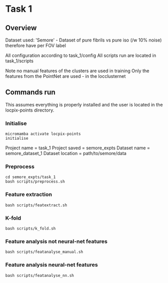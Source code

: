 # Task 1

## Overview

Dataset used: 'Semore' - Dataset of pure fibrils vs pure iso (/w 10% noise) therefore have per FOV label

All configuration according to task_1/config
All scripts run are located in task_1/scripts

Note no manual features of the clusters are used in training
Only the features from the PointNet are used - in the locclusternet

## Commands run

This assumes everything is properly installed and the user is located in the locpix-points directory.

### Initialise

```shell
micromamba activate locpix-points
initialise
```

Project name = task_1
Project saved = semore_expts
Dataset name = semore_dataset_1
Dataset location = path/to/semore/data

### Preprocess

```shell
cd semore_expts/task_1
bash scripts/preprocess.sh
```

### Feature extraction

```shell
bash scripts/featextract.sh
```

### K-fold 

```shell
bash scripts/k_fold.sh
```

### Feature analysis not neural-net features

```shell
bash scripts/featanalyse_manual.sh
```

### Feature analysis neural-net features

```shell
bash scripts/featanalyse_nn.sh
```